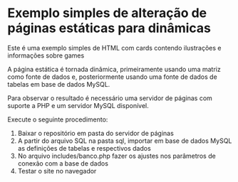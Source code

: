 # Exemplo simples de alteração de páginas estáticas para dinâmicas

Este é uma exemplo simples de HTML com cards contendo ilustrações e informações sobre games

A página estática é tornada dinâmica, primeiramente usando uma matriz como fonte de dados e, posteriormente usando uma fonte de dados de tabelas em base de dados MySQL.

Para observar o resultado é necessário uma servidor de páginas com suporte a PHP e um servidor MySQL disponível. 

Execute o seguinte procedimento:
1. Baixar o repositório em pasta do servidor de páginas
2. A partir do arquivo SQL na pasta sql, importar em base de dados MySQL as definições de tabelas e respectivos dados
3. No arquivo includes/banco.php fazer os ajustes nos parâmetros de conexão com a base de dados
4. Testar o site no navegador
